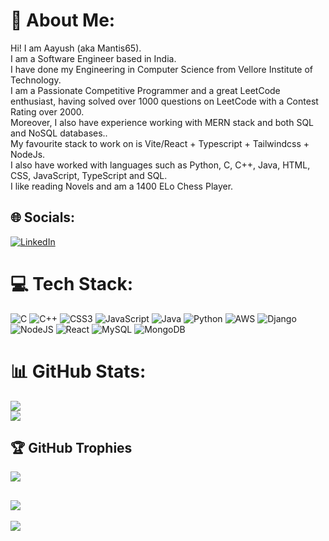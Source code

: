 # 💫 About Me:
Hi! I am Aayush (aka Mantis65).<br>I am a Software Engineer based in India. <br>I have done my Engineering in Computer Science from Vellore Institute of Technology.<br>I am a Passionate Competitive Programmer and a great LeetCode enthusiast, having solved over 1000 questions on LeetCode with a Contest Rating over 2000.<br>Moreover, I also have experience working with MERN stack and both SQL and NoSQL databases..<br>My favourite stack to work on is Vite/React + Typescript + Tailwindcss + NodeJs.<br>I also have worked with languages such as Python, C, C++, Java, HTML, CSS, JavaScript, TypeScript and SQL.<br>I like reading Novels and am a 1400 ELo Chess Player.


## 🌐 Socials:
[![LinkedIn](https://img.shields.io/badge/LinkedIn-%230077B5.svg?logo=linkedin&logoColor=white)](https://linkedin.com/in/Aayush65) 
<!-- [![LeetCode](<i class="cib-leetcode"></i>)](https://leetcode.com/Aayush65) -->

# 💻 Tech Stack:
![C](https://img.shields.io/badge/c-%2300599C.svg?style=plastic&logo=c&logoColor=white) ![C++](https://img.shields.io/badge/c++-%2300599C.svg?style=plastic&logo=c%2B%2B&logoColor=white) ![CSS3](https://img.shields.io/badge/css3-%231572B6.svg?style=plastic&logo=css3&logoColor=white) ![JavaScript](https://img.shields.io/badge/javascript-%23323330.svg?style=plastic&logo=javascript&logoColor=%23F7DF1E) ![Java](https://img.shields.io/badge/java-%23ED8B00.svg?style=plastic&logo=java&logoColor=white) ![Python](https://img.shields.io/badge/python-3670A0?style=plastic&logo=python&logoColor=ffdd54) ![AWS](https://img.shields.io/badge/AWS-%23FF9900.svg?style=plastic&logo=amazon-aws&logoColor=white) ![Django](https://img.shields.io/badge/django-%23092E20.svg?style=plastic&logo=django&logoColor=white) ![NodeJS](https://img.shields.io/badge/node.js-6DA55F?style=plastic&logo=node.js&logoColor=white) ![React](https://img.shields.io/badge/react-%2320232a.svg?style=plastic&logo=react&logoColor=%2361DAFB) ![MySQL](https://img.shields.io/badge/mysql-%2300f.svg?style=plastic&logo=mysql&logoColor=white) ![MongoDB](https://img.shields.io/badge/MongoDB-%234ea94b.svg?style=plastic&logo=mongodb&logoColor=white)
# 📊 GitHub Stats:
![](https://github-readme-streak-stats.herokuapp.com/?user=aayush65&theme=dark&hide_border=false)<br/>
![](https://github-readme-stats.vercel.app/api/top-langs/?username=aayush65&theme=dark&hide_border=false&include_all_commits=true&count_private=true&layout=compact)

## 🏆 GitHub Trophies
![](https://github-profile-trophy.vercel.app/?username=aayush65&theme=onedark&no-frame=false&no-bg=false&margin-w=4)

![](https://quotes-github-readme.vercel.app/api?type=horizontal&theme=radical)
---
[![](https://visitcount.itsvg.in/api?id=aayush65&icon=0&color=0)](https://visitcount.itsvg.in)

<!-- Proudly created with GPRM ( https://gprm.itsvg.in ) -->
